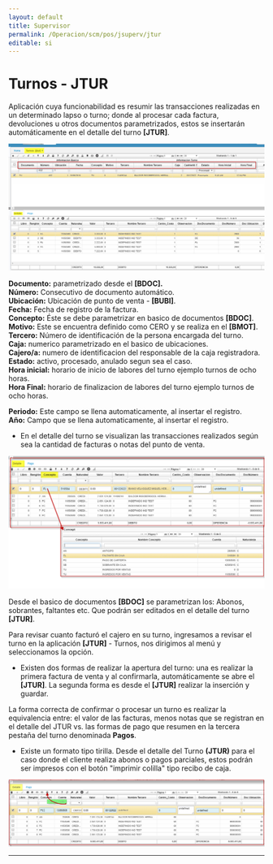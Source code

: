 ```yaml
---
layout: default
title: Supervisor
permalink: /Operacion/scm/pos/jsuperv/jtur
editable: si
---
```


# Turnos - JTUR

Aplicación cuya funcionabilidad es resumir las transacciones realizadas en un determinado lapso o turno; donde al procesar cada factura, devoluciones u otros documentos parametrizados, estos se insertarán automáticamente en el detalle del turno **[JTUR]**.  

![](jtur1.png)  

**Documento:** parametrizado desde el **[BDOC].**  
**Número:** Consecutivo de documento automático.  
**Ubicación:** Ubicación de punto de venta - **[BUBI]**.  
**Fecha:** Fecha de registro de la factura.  
**Concepto:** Éste se debe parametrizar en basico de documentos **[BDOC]**.  
**Motivo:**  Este se encuentra definido como CERO y se realiza en el **[BMOT]**.  
**Tercero:** Número de identificación de la persona encargada del turno.  
**Caja:** numerico parametrizado en el basico de ubicaciones.  
**Cajero/a:** numero de identificacion del responsable de la caja registradora.  
**Estado:** activo, procesado, anulado segun sea el caso.  
**Hora inicial:** horario de inicio de labores del turno ejemplo turnos de ocho horas.  
**Hora Final:** horario de finalizacion de labores del turno ejemplo turnos de ocho horas.  

**Periodo:** Este campo se llena automaticamente, al insertar el registro.  
**Año:** Campo que se llena automaticamente, al insertar el registro.   


* En el detalle del turno se visualizan las transacciones realizados según sea la cantidad de facturas o notas del punto de venta.  

![](jtur3.png)  

Desde el basico de documentos **[BDOC]** se parametrizan los: Abonos, sobrantes, faltantes etc. Que podrán ser editados en el detalle del turno **[JTUR]**.  


Para revisar cuanto facturó el cajero en su turno, ingresamos a revisar el turno en la aplicación **[JTUR]** - Turnos, nos dirigimos al menú y seleccionamos la opción.  


* Existen dos formas de realizar la apertura del turno: una es realizar la primera factura de venta y al confirmarla, automáticamente se abre el **[JTUR]**. La segunda forma es desde el **[JTUR]** realizar la inserción y guardar.  


La forma correcta de confirmar o procesar un turno es realizar la equivalencia entre: el valor de las facturas, menos notas que se registran en el detalle del JTUR vs. las formas de pago que resumen en la tercera pestaña del turno denominada **Pagos**.  



* Existe un formato tipo tirilla. Desde el detalle del Turno **(JTUR)** para el caso donde el cliente realiza abonos o pagos parciales, estos podrán ser impresos con el botón "imprimir colilla" tipo recibo de caja.  


![](jtur2.png)

*****



